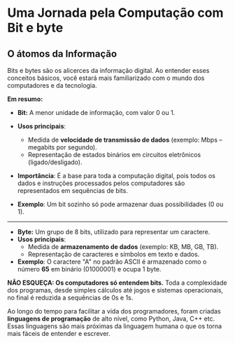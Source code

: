 # Uma Jornada pela Computação com Bit e byte

## O átomos da Informação

Bits e bytes são os alicerces da informação digital. Ao entender esses conceitos básicos, você estará mais familiarizado com o mundo dos computadores e da tecnologia.

**Em resumo:**

* **Bit:** A menor unidade de informação, com valor 0 ou 1.
*   **Usos principais**:

    * Medida de **velocidade de transmissão de dados** (exemplo: Mbps – megabits por segundo).
    * Representação de estados binários em circuitos eletrônicos (ligado/desligado).


* **Importância**: É a base para toda a computação digital, pois todos os dados e instruções processados pelos computadores são representados em sequências de bits.
* **Exemplo**: Um bit sozinho só pode armazenar duas possibilidades (0 ou 1).

***



* **Byte:** Um grupo de 8 bits, utilizado para representar um caractere.
* **Usos principais**:
  * Medida de **armazenamento de dados** (exemplo: KB, MB, GB, TB).
  * Representação de caracteres e símbolos em texto e dados.
* **Exemplo**: O caractere "A" no padrão ASCII é armazenado como o número **65** em binário (01000001) e ocupa 1 byte.

**NÃO ESQUEÇA: Os computadores só entendem bits.** Toda a complexidade dos programas, desde simples cálculos até jogos e sistemas operacionais, no final é reduzida a sequências de 0s e 1s.

Ao longo do tempo para facilitar a vida dos programadores, foram criadas **linguagens de programação** de alto nível, como Python, Java, C++ etc. Essas linguagens são mais próximas da linguagem humana o que os torna mais fáceis de entender e escrever.

